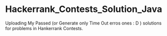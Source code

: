 # Hackerrank_Contests_Solution_Java
Uploading My Passed (or Generate only Time Out erros ones : D ) solutions for problems in Hankerrank Contests. 
